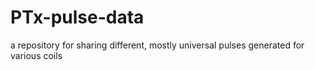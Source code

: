 # PTx-pulse-data
a repository for sharing different, mostly universal pulses generated for various coils
